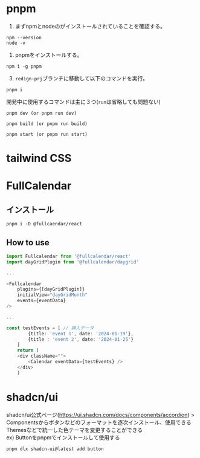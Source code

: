 # pnpm
1. まずnpmとnodeのがインストールされていることを確認する。
```shell
npm --version
node -v
```
1. pnpmをインストールする。
```shell
npm i -g pnpm
```
3. `redign-prj`ブランチに移動して以下のコマンドを実行。
```shell
pnpm i
```
開発中に使用するコマンドは主に３つ(`run`は省略しても問題ない)
```shell
pnpm dev (or pnpm run dev)
```

```shell
pnpm build (or pnpm run build)
```

```shell
pnpm start (or pnpm run start)
```
# tailwind CSS

# FullCalendar
## インストール
```shell
pnpm i -D @fullcaendar/react
```
## How to use
```ts
import Fullcalendar from '@fullcalendar/react'
import dayGridPlugin from '@fullcalendar/daygrid'

...

<Fullcalendar
	plugins={[dayGridPlugin]} 
	initialView="dayGridMonth"
	events={eventData}
/>

...

```

```ts
const testEvents = [ // 挿入データ
        {title: 'event 1', date: '2024-01-19'},
        {title : 'event 2', date: '2024-01-25'}
	]
	return (
	<div className="">
		<Calendar eventData={testEvents} />
	</div>
	)
```
# shadcn/ui
shadcn/ui公式ページ(https://ui.shadcn.com/docs/components/accordion) > Componentsからボタンなどのフォーマットを逐次インストール、使用できる
Themesなどで統一した色テーマを変更することができる  
ex) Buttonをpnpmでインストールして使用する
```shell
pnpm dlx shadcn-ui@latest add button
```

